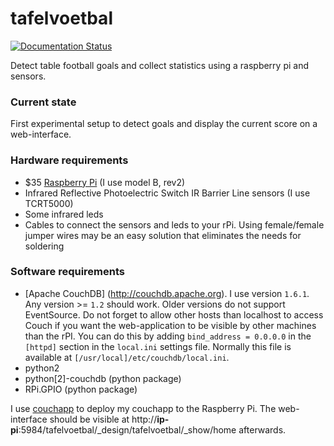 tafelvoetbal
============

[![Documentation Status](https://readthedocs.org/projects/tafelvoetbal/badge/?version=latest)](http://tafelvoetbal.readthedocs.io/en/latest/?badge=latest)

Detect table football goals and collect statistics using a raspberry pi and sensors.

### Current state
First experimental setup to detect goals and display the current score on a web-interface.

### Hardware requirements
 - $35 [Raspberry Pi](http://www.raspberrypi.org) (I use model B, rev2)
 - Infrared Reflective Photoelectric Switch IR Barrier Line sensors (I use TCRT5000)
 - Some infrared leds
 - Cables to connect the sensors and leds to your rPi. Using female/female jumper wires may be an easy solution that eliminates the needs for soldering

### Software requirements
 - [Apache CouchDB] (http://couchdb.apache.org). I use version `1.6.1`. Any version >= `1.2` should work. Older versions do not support EventSource. Do not forget to allow other hosts than localhost to access Couch if you want the web-application to be visible by other machines than the rPI. You can do this by adding `bind_address = 0.0.0.0` in the `[httpd]` section in the `local.ini` settings file. Normally this file is available at `[/usr/local]/etc/couchdb/local.ini`.
 - python2
 - python[2]-couchdb (python package)
 - RPi.GPIO (python package)
 

I use [couchapp](https://github.com/couchapp/couchapp) to deploy my couchapp to the Raspberry Pi. The web-interface should be visible at http://**ip-pi**:5984/tafelvoetbal/_design/tafelvoetbal/_show/home afterwards.

